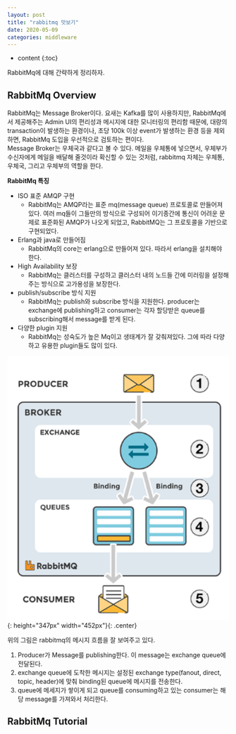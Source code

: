 ```yaml
---
layout: post
title: "rabbitmq 맛보기"
date: 2020-05-09
categories: middleware
---
```


* content
{:toc}

RabbitMq에 대해 간략하게 정리하자.

## RabbitMq Overview

RabbitMq는 Message Broker이다. 요새는 Kafka를 많이 사용하지만, RabbitMq에서 제공해주는 Admin UI의 편리성과 메시지에 대한 모니터링의 편리함 때문에, 대량의 transaction이 발생하는 환경이나, 초당 100k 이상 event가 발생하는 환경 등을 제외하면, RabbitMq 도입을 우선적으로 검토하는 편이다.  
Message Broker는 우체국과 같다고 볼 수 있다. 메일을 우체통에 넣으면서, 우체부가 수신자에게 메일을 배달해 줄것이라 확신할 수 있는 것처럼, rabbitmq 자체는
우체통, 우체국, 그리고 우체부의 역할을 한다.

**RabbitMq 특징**
* ISO 표준 AMQP 구현  
  - RabbitMq는 AMQP라는 표준 mq(message queue) 프로토콜로 만들어져 있다. 여러 mq들이 그들만의 방식으로 구성되어 이기종간에 통신이 어려운 문제로 표준화된 AMQP가 나오게 되었고, RabbitMQ는 그 프로토콜을 기반으로 구현되었다. 
* Erlang과 java로 만들어짐
  - RabbitMq의 core는 erlang으로 만들어져 있다. 따라서 erlang을 설치해야 한다.
* High Availability 보장
  - RabbitMq는 클러스터를 구성하고 클러스터 내의 노드들 간에 미러링을 설정해주는 방식으로 고가용성을 보장한다.
* publish/subscribe 방식 지원
  - RabbitMq는 publish와 subscribe 방식을 지원한다. producer는 exchange에 publishing하고 consumer는 각자 할당받은 queue를 subscribing해서 message를 받게 된다.
* 다양한 plugin 지원
  - RabbitMq는 성숙도가 높은 Mq이고 생태계가 잘 갖춰져있다. 그에 따라 다양하고 유용한 plugin들도 많이 있다.

![_config.yml](/media/middleware/rabbitmq/rabbitmq_overview.png){: height="347px" width="452px"}{: .center}

위의 그림은 rabbitmq의 메시지 흐름을 잘 보여주고 있다. 
1. Producer가 Message를 publishing한다. 이 message는 exchange queue에 전달된다.
2. exchange queue에 도착한 메시지는 설정된 exchange type(fanout, direct, topic, header)에 맞춰 binding된 queue에 메시지를 전송한다.
3. queue에 메세지가 쌓이게 되고 queue를 consuming하고 있는 consumer는 해당 message를 가져와서 처리한다.

## RabbitMq Tutorial

